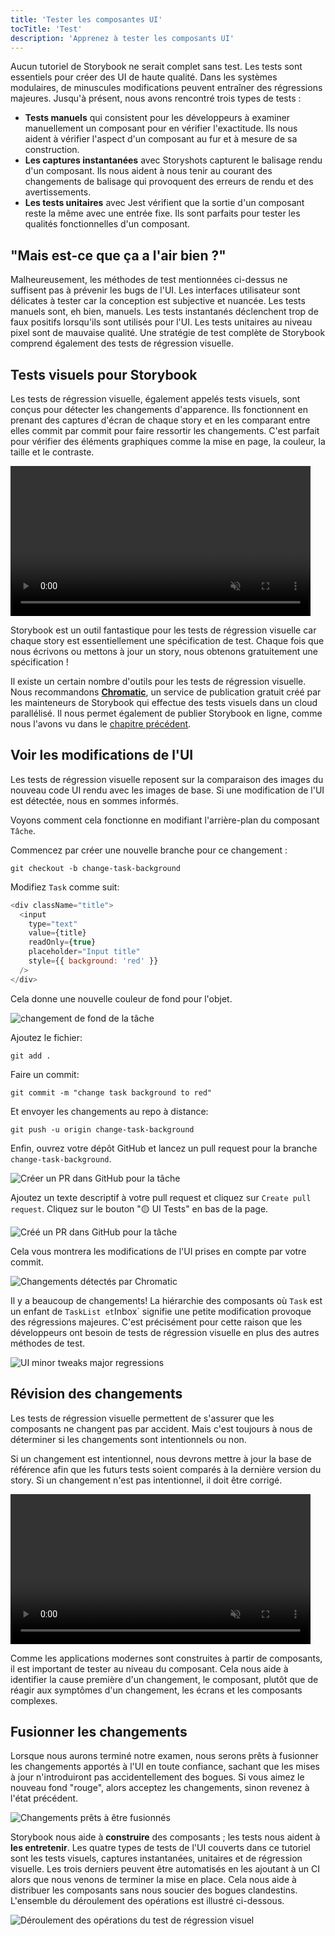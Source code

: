 ```yaml
---
title: 'Tester les composantes UI'
tocTitle: 'Test'
description: 'Apprenez à tester les composants UI'
---
```


Aucun tutoriel de Storybook ne serait complet sans test. Les tests sont essentiels pour créer des UI de haute qualité. Dans les systèmes modulaires, de minuscules modifications peuvent entraîner des régressions majeures. Jusqu'à présent, nous avons rencontré trois types de tests :

- **Tests manuels** qui consistent pour les développeurs à examiner manuellement un composant pour en vérifier l'exactitude. Ils nous aident à vérifier l'aspect d'un composant au fur et à mesure de sa construction.
- **Les captures instantanées** avec Storyshots capturent le balisage rendu d'un composant. Ils nous aident à nous tenir au courant des changements de balisage qui provoquent des erreurs de rendu et des avertissements.
- **Les tests unitaires** avec Jest vérifient que la sortie d'un composant reste la même avec une entrée fixe. Ils sont parfaits pour tester les qualités fonctionnelles d'un composant.

## "Mais est-ce que ça a l'air bien ?"

Malheureusement, les méthodes de test mentionnées ci-dessus ne suffisent pas à prévenir les bugs de l'UI. Les interfaces utilisateur sont délicates à tester car la conception est subjective et nuancée. Les tests manuels sont, eh bien, manuels. Les tests instantanés déclenchent trop de faux positifs lorsqu'ils sont utilisés pour l'UI. Les tests unitaires au niveau pixel sont de mauvaise qualité. Une stratégie de test complète de Storybook comprend également des tests de régression visuelle.

## Tests visuels pour Storybook

Les tests de régression visuelle, également appelés tests visuels, sont conçus pour détecter les changements d'apparence. Ils fonctionnent en prenant des captures d'écran de chaque story et en les comparant entre elles commit par commit pour faire ressortir les changements. C'est parfait pour vérifier des éléments graphiques comme la mise en page, la couleur, la taille et le contraste.

<video autoPlay muted playsInline loop style="width:480px; margin: 0 auto;">
  <source
    src="/intro-to-storybook/visual-regression-testing.mp4"
    type="video/mp4"
  />
</video>

Storybook est un outil fantastique pour les tests de régression visuelle car chaque story est essentiellement une spécification de test. Chaque fois que nous écrivons ou mettons à jour un story, nous obtenons gratuitement une spécification !

Il existe un certain nombre d'outils pour les tests de régression visuelle. Nous recommandons [**Chromatic**](https://www.chromatic.com/), un service de publication gratuit créé par les mainteneurs de Storybook qui effectue des tests visuels dans un cloud parallélisé. Il nous permet également de publier Storybook en ligne, comme nous l'avons vu dans le [chapitre précédent](/intro-to-storybook/react/fr/deploy/).

## Voir les modifications de l'UI

Les tests de régression visuelle reposent sur la comparaison des images du nouveau code UI rendu avec les images de base. Si une modification de l'UI est détectée, nous en sommes informés.

Voyons comment cela fonctionne en modifiant l'arrière-plan du composant `Tâche`.

Commencez par créer une nouvelle branche pour ce changement :

```shell
git checkout -b change-task-background
```

Modifiez `Task` comme suit:

```js:title=src/components/Task.js
<div className="title">
  <input
    type="text"
    value={title}
    readOnly={true}
    placeholder="Input title"
    style={{ background: 'red' }}
  />
</div>
```

Cela donne une nouvelle couleur de fond pour l'objet.

![changement de fond de la tâche](/intro-to-storybook/chromatic-task-change.png)

Ajoutez le fichier:

```shell
git add .
```

Faire un commit:

```shell
git commit -m "change task background to red"
```

Et envoyer les changements au repo à distance:

```shell
git push -u origin change-task-background
```

Enfin, ouvrez votre dépôt GitHub et lancez un pull request pour la branche `change-task-background`.

![Créer un PR dans GitHub pour la tâche](/github/pull-request-background.png)

Ajoutez un texte descriptif à votre pull request et cliquez sur `Create pull request`. Cliquez sur le bouton "🟡 UI Tests" en bas de la page.

![Créé un PR dans GitHub pour la tâche](/github/pull-request-background-ok.png)

Cela vous montrera les modifications de l'UI prises en compte par votre commit.

![Changements détectés par Chromatic](/intro-to-storybook/chromatic-catch-changes.png)

Il y a beaucoup de changements! La hiérarchie des composants où `Task` est un enfant de `TaskList et`Inbox` signifie une petite modification provoque des régressions majeures. C'est précisément pour cette raison que les développeurs ont besoin de tests de régression visuelle en plus des autres méthodes de test.

![UI minor tweaks major regressions](/intro-to-storybook/minor-major-regressions.gif)

## Révision des changements

Les tests de régression visuelle permettent de s'assurer que les composants ne changent pas par accident. Mais c'est toujours à nous de déterminer si les changements sont intentionnels ou non.

Si un changement est intentionnel, nous devrons mettre à jour la base de référence afin que les futurs tests soient comparés à la dernière version du story. Si un changement n'est pas intentionnel, il doit être corrigé.

<video autoPlay muted playsInline loop style="width:480px; margin: 0 auto;">
  <source
    src="/intro-to-storybook/website-workflow-review-merge-optimized.mp4"
    type="video/mp4"
  />
</video>

Comme les applications modernes sont construites à partir de composants, il est important de tester au niveau du composant. Cela nous aide à identifier la cause première d'un changement, le composant, plutôt que de réagir aux symptômes d'un changement, les écrans et les composants complexes.

## Fusionner les changements

Lorsque nous aurons terminé notre examen, nous serons prêts à fusionner les changements apportés à l'UI en toute confiance, sachant que les mises à jour n'introduiront pas accidentellement des bogues. Si vous aimez le nouveau fond "rouge", alors acceptez les changements, sinon revenez à l'état précédent.

![Changements prêts à être fusionnés](/intro-to-storybook/chromatic-review-finished.png)

Storybook nous aide à **construire** des composants ; les tests nous aident à **les entretenir**. Les quatre types de tests de l'UI couverts dans ce tutoriel sont les tests visuels, captures instantanées, unitaires et de régression visuelle. Les trois derniers peuvent être automatisés en les ajoutant à un CI alors que nous venons de terminer la mise en place. Cela nous aide à distribuer les composants sans nous soucier des bogues clandestins. L'ensemble du déroulement des opérations est illustré ci-dessous.

![Déroulement des opérations du test de régression visuel](/intro-to-storybook/cdd-review-workflow.png)
